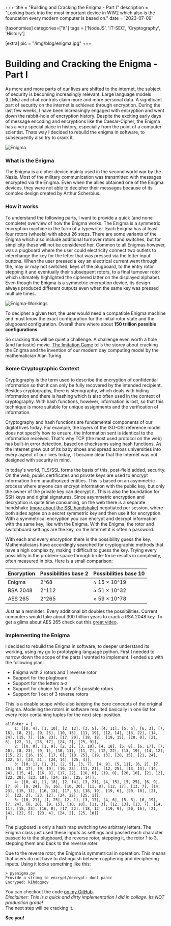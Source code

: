 +++
title = "Building and Cracking the Enigma - Part I"
description = "Looking back into the most important device in WW2 which also is the foundation every modern computer is based on."
date = '2023-07-09'

[taxonomies]
categories=["it"]
tags = ['NodeJS', 'IT-SEC', 'Cryptography', 'History']

[extra]
pic = "/img/blog/enigma.jpg"
+++

# Building and Cracking the Enigma - Part I
As more and more parts of our lives are shifted to the internet, the subject of security is becoming increasingly relevant. Large language models (LLMs) and chat controls claim more and more personal data. A significant part of security on the internet is achieved through encryption. During the last few weeks, I have been increasingly engaged with encryption and went down the rabbit-hole of encryption history. Despite the exciting early days of message encoding and encryptions like the Caesar-Cipher, the Enigma has a very special place in history, especially from the point of a computer scientist. Thats way I decided to rebuild the enigma in software, to subsequently also try to crack it.

![Enigma](/img/blog/Enigma.jpg)

### What is the Enigma
The Enigma is a cipher device mainly used in the second world war by the Nazis. Most of the military communication was transmitted with messages encrypted via the Enigma. Even when the allies obtained one of the Enigma devices, they were not able to decipher their messages because of its complex design created by Arthur Scherbius.


### How it works
To understand the following parts, I want to provide a quick (and none complete) overview of how the Enigma works. The Enigma is a symmetric encryption machine in the form of a typewriter. Each Enigma has at least four rotors (wheels) with about 26 steps. There are some variants of the Enigma which also include additional turnover rotors and switches, but for simplicity these will not be considered her. Common to all Enigmas however, was a plugboard where the user could electricity connect two outlets to interchange the key for the letter that was pressed via the letter input buttons. When the user pressed a key an electrical current went through the, may or may not switched, keys of the plugboard, to the entry rotor stepping it and eventually their subsequent rotors, to a final turnover rotor which ultimately highlighted the ciphered latter on the displayed alphabet. Even though the Enigma is a symmetric encryption device, its design always produced different outputs even when the same key was pressed multiple times.

![Enigma-Workings](/img/blog/Enigma-settings.png)

To decipher a given text, the user would need a compatible Enigma machine and must know the exact configuration for the initial rotor state and the plugboard configuration. Overall there where about **150 trillion possible configurations**

So cracking this will be quiet a challenge. A challenge even worth a hole (and fantastic) movie. [The Imitation Game](https://en.wikipedia.org/wiki/The_Imitation_Game) tells the storey about cracking the Enigma and the invention of our modern day computing model by the mathematician Alan Turing.

### Some Cryptographic Context
Cryptography is the term used to describe the encryption of confidential information so that it can only be fully recovered by the intended recipient. Besides cryptography, there is stenography, which deals with hiding information and there is hashing which is also often used in the context of cryptography. With hash functions, however, information is lost, so that this technique is more suitable for unique assignments and the verification of information.

Cryptography and hash functions are fundamental components of our digital lives today. For example, the layers of the ISO-OSI reference model does not specify how to ensure, the information sent is identical to the information received. That's why TCP (the most used protocol on the web) has built-in error detection, based on checksums using hash functions. As the Internet grew out of its baby shoes and spread across universities into every aspect of our lives today, it became clear that the Internet was not designed with security in mind.

In today's world, TLS/SSL forms the basis of this, post-field added, security. On the web, public certificates and private keys are used to encrypt information from unauthorized entities. This is based on an asymmetric process where anyone can encrypt information with the public key, but only the owner of the private key can decrypt it. This is also the foundation for SSH keys and digital signatures. Since asymmetric encryption and decryption is quite time consuming, on the web there is a separate handshake ([more about the SSL handshake](https://www.cloudflare.com/de-de/learning/ssl/what-happens-in-a-tls-handshake/)) negotiated per session, where both sides agree on a secret symmetric key and then use it for encryption. With a symmetrical encryption you can encrypt and decrypt information with the same key, like with the Enigma. With the Enigma, the rotor and switchboard settings are the key, on the Internet it is often a password.  

With each and every encryption there is the possibility guess the key. Mathematicians have accordingly searched for cryptographic methods that have a high complexity, making it difficult to guess the key. Trying every possibility in the problem-space through brute-force results in complexity, often measured in bits. Here is a small comparison:

| Encryption | Possibilities base 2 | Possibilities base 10 |
|------------|---------------------|------------------------|
| Enigma     | 2^68                | ≈ 15 × 10^19           |
| RSA 2048   | 2^112               | ≈ 51 × 10^32           |
| AES 265    | 2^265               | ≈ 59 × 10^78           |

Just as a reminder: Every additional bit doubles the possibilities. Current computers would take about 300 trillion years to crack a RSA 2048 key. To get a glims about AES 265 check out this [great video](https://www.youtube.com/watch?v=S9JGmA5_unY).

### Implementing the Enigma
I decided to rebuild the Enigma in software, to deeper understand its working, using my go to prototyping language python. First I needed to narrow down the scope of the parts I wanted to implement. I ended up with the following plan:

 * Enigma with 3 rotors and 1 reverse rotor
 * Support for the plugboard
 * Support for the letters a-z
 * Support for choice for 3 out of 5 possible rotors
 * Support for 1 out of 3 reverse rotors

This is a doable scope while also keeping the core concepts of the original Enigma. Modeling the rotors in software resulted basically in one list for every rotor containing tuples for the next step-position.
```python,linenos
allRotor = {
    1: [[0, 4], [1, 10], [2, 12], [3, 5], [4, 11], [5, 6], [6, 3], [7, 16], [8, 21], [9, 25], [10, 13], [11, 19], [12, 14], [13, 22], [14, 24], [15, 7], [16, 23], [17, 20], [18, 18], [19, 15], [20, 0], [21, 8], [22, 1], [23, 17], [24, 2], [25, 9]],
    2: [[0, 0], [1, 9], [2, 3], [3, 10], [4, 18], [5, 8], [6, 17], [7, 20], [8, 23], [9, 1], [10, 11], [11, 7], [12, 22], [13, 19], [14, 12], [15, 2], [16, 16], [17, 6], [18, 25], [19, 13], [20, 15], [21, 24], [22, 5], [23, 21], [24, 14], [25, 4]],
    3: [[0, 1], [1, 3], [2, 5], [3, 7], [4, 9], [5, 11], [6, 2], [7, 15], [8, 17], [9, 19], [10, 23], [11, 21], [12, 25], [13, 13], [14, 24], [15, 4], [16, 8], [17, 22], [18, 6], [19, 0], [20, 10], [21, 12], [22, 20], [23, 18], [24, 16], [25, 14]],
    4: [[0, 4], [1, 18], [2, 14], [3, 21], [4, 15], [5, 25], [6, 9], [7, 0], [8, 24], [9, 16], [10, 20], [11, 8], [12, 17], [13, 7], [14, 23], [15, 11], [16, 13], [17, 5], [18, 19], [19, 6], [20, 10], [21, 3], [22, 2], [23, 12], [24, 22], [25, 1]],
    5: [[0, 21], [1, 25], [2, 1], [3, 17], [4, 6], [5, 8], [6, 19], [7, 24], [8, 20], [9, 15], [10, 18], [11, 3], [12, 13], [13, 7], [14, 11], [15, 23], [16, 0], [17, 22], [18, 12], [19, 9], [20, 16], [21, 14], [22, 5], [23, 4], [24, 2], [25, 10]]
}
```
The plugboard is only a hash map switching two arbitrary letters. The Enigma class just used these inputs as settings and passed each character passed to to the plugboard, the reverse rotor, stepping it, the rotor 1 to 3, stepping them and back to the reverse roter.

Due to the reverse rotor, the Enigma is symmetrical in operation. This means that users do not have to distinguish between cyphering and deciphering inputs. Using it looks something like this:
```bash,linenos
> pyenigma.py
Provide a strimg to encrypt/decrypt: dont panic   
Encryped: kihdqqocv
```

You can checkout the code [on my GitHub](https://github.com/hegerdes/PyEnigma).  
*Disclaimer: This is a quick and dirty implementation I did in collage. Its NOT production grade!*  
The next step will be cracking it.

**See you!**
